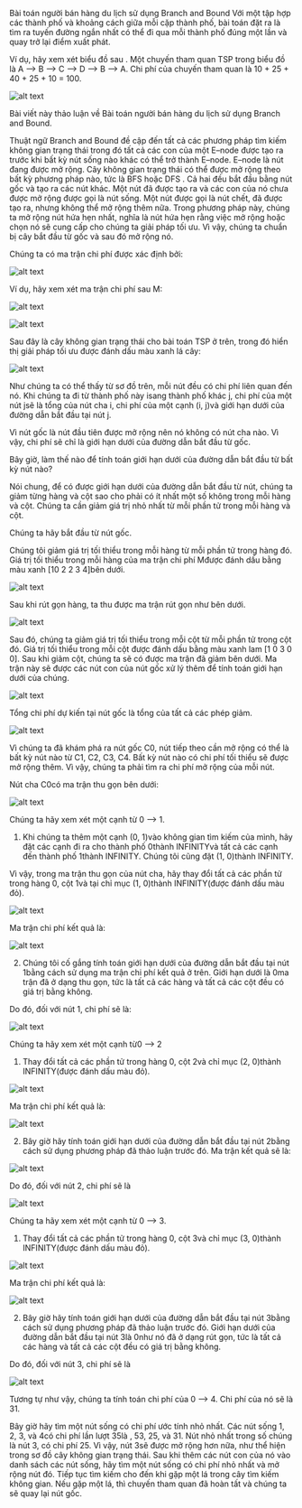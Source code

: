 Bài toán người bán hàng du lịch sử dụng Branch and Bound
Với một tập hợp các thành phố và khoảng cách giữa mỗi cặp thành phố, bài toán đặt ra là tìm ra tuyến đường ngắn nhất có thể đi qua mỗi thành phố đúng một lần và quay trở lại điểm xuất phát.

Ví dụ, hãy xem xét biểu đồ sau . Một chuyến tham quan TSP trong biểu đồ là A —> B —> C —> D —> B —> A. Chi phí của chuyến tham quan là 10 + 25 + 40 + 25 + 10 = 100.

![alt text](image.png)

Bài viết này thảo luận về Bài toán người bán hàng du lịch sử dụng Branch and Bound.

 Thuật ngữ Branch and Bound đề cập đến tất cả các phương pháp tìm kiếm không gian trạng thái trong đó tất cả các con của một E–node được tạo ra trước khi bất kỳ nút sống nào khác có thể trở thành E–node. E–node là nút đang được mở rộng. Cây không gian trạng thái có thể được mở rộng theo bất kỳ phương pháp nào, tức là BFS hoặc DFS . Cả hai đều bắt đầu bằng nút gốc và tạo ra các nút khác. Một nút đã được tạo ra và các con của nó chưa được mở rộng được gọi là nút sống. Một nút được gọi là nút chết, đã được tạo ra, nhưng không thể mở rộng thêm nữa. Trong phương pháp này, chúng ta mở rộng nút hứa hẹn nhất, nghĩa là nút hứa hẹn rằng việc mở rộng hoặc chọn nó sẽ cung cấp cho chúng ta giải pháp tối ưu. Vì vậy, chúng ta chuẩn bị cây bắt đầu từ gốc và sau đó mở rộng nó.

Chúng ta có ma trận chi phí được xác định bởi:

![alt text](image-1.png)

Ví dụ, hãy xem xét ma trận chi phí sau M:

![alt text](image-2.png)

![alt text](image-3.png)

Sau đây là cây không gian trạng thái cho bài toán TSP ở trên, trong đó hiển thị giải pháp tối ưu được đánh dấu màu xanh lá cây:

![alt text](image-4.png)

Như chúng ta có thể thấy từ sơ đồ trên, mỗi nút đều có chi phí liên quan đến nó. Khi chúng ta đi từ thành phố này isang thành phố khác j, chi phí của một nút jsẽ là tổng của nút cha i, chi phí của một cạnh (i, j)và giới hạn dưới của đường dẫn bắt đầu tại nút j.

Vì nút gốc là nút đầu tiên được mở rộng nên nó không có nút cha nào. Vì vậy, chi phí sẽ chỉ là giới hạn dưới của đường dẫn bắt đầu từ gốc.

Bây giờ, làm thế nào để tính toán giới hạn dưới của đường dẫn bắt đầu từ bất kỳ nút nào?

Nói chung, để có được giới hạn dưới của đường dẫn bắt đầu từ nút, chúng ta giảm từng hàng và cột sao cho phải có ít nhất một số không trong mỗi hàng và cột. Chúng ta cần giảm giá trị nhỏ nhất từ ​​mỗi phần tử trong mỗi hàng và cột.

Chúng ta hãy bắt đầu từ nút gốc.

Chúng tôi giảm giá trị tối thiểu trong mỗi hàng từ mỗi phần tử trong hàng đó. Giá trị tối thiểu trong mỗi hàng của ma trận chi phí Mđược đánh dấu bằng màu xanh [10 2 2 3 4]bên dưới.

![alt text](image-5.png)

Sau khi rút gọn hàng, ta thu được ma trận rút gọn như bên dưới.

![alt text](image-6.png)

Sau đó, chúng ta giảm giá trị tối thiểu trong mỗi cột từ mỗi phần tử trong cột đó. Giá trị tối thiểu trong mỗi cột được đánh dấu bằng màu xanh lam [1 0 3 0 0]. Sau khi giảm cột, chúng ta sẽ có được ma trận đã giảm bên dưới. Ma trận này sẽ được các nút con của nút gốc xử lý thêm để tính toán giới hạn dưới của chúng.

![alt text](image-7.png)

Tổng chi phí dự kiến ​​tại nút gốc là tổng của tất cả các phép giảm.

![alt text](image-8.png)

Vì chúng ta đã khám phá ra nút gốc C0, nút tiếp theo cần mở rộng có thể là bất kỳ nút nào từ C1, C2, C3, C4. Bất kỳ nút nào có chi phí tối thiểu sẽ được mở rộng thêm. Vì vậy, chúng ta phải tìm ra chi phí mở rộng của mỗi nút.

Nút cha C0có ma trận thu gọn bên dưới:

![alt text](image-9.png)

Chúng ta hãy xem xét một cạnh từ 0 —> 1.

1. Khi chúng ta thêm một cạnh (0, 1)vào không gian tìm kiếm của mình, hãy đặt các cạnh đi ra cho thành phố 0thành INFINITYvà tất cả các cạnh đến thành phố 1thành INFINITY. Chúng tôi cũng đặt (1, 0)thành INFINITY.

Vì vậy, trong ma trận thu gọn của nút cha, hãy thay đổi tất cả các phần tử trong hàng 0, cột 1và tại chỉ mục (1, 0)thành INFINITY(được đánh dấu màu đỏ).

![alt text](image-10.png)

Ma trận chi phí kết quả là:

![alt text](image-11.png)

2. Chúng tôi cố gắng tính toán giới hạn dưới của đường dẫn bắt đầu tại nút 1bằng cách sử dụng ma trận chi phí kết quả ở trên. Giới hạn dưới là 0ma trận đã ở dạng thu gọn, tức là tất cả các hàng và tất cả các cột đều có giá trị bằng không.

Do đó, đối với nút 1, chi phí sẽ là:

![alt text](image-12.png)

Chúng ta hãy xem xét một cạnh từ0 —> 2

1. Thay đổi tất cả các phần tử trong hàng 0, cột 2và chỉ mục (2, 0)thành INFINITY(được đánh dấu màu đỏ).

![alt text](image-13.png)

Ma trận chi phí kết quả là:

![alt text](image-14.png)

2. Bây giờ hãy tính toán giới hạn dưới của đường dẫn bắt đầu tại nút 2bằng cách sử dụng phương pháp đã thảo luận trước đó. Ma trận kết quả sẽ là:

![alt text](image-15.png)

Do đó, đối với nút 2, chi phí sẽ là

![alt text](image-16.png)

Chúng ta hãy xem xét một cạnh từ 0 —> 3.

1. Thay đổi tất cả các phần tử trong hàng 0, cột 3và chỉ mục (3, 0)thành INFINITY(được đánh dấu màu đỏ).

![alt text](image-17.png)

Ma trận chi phí kết quả là:

![alt text](image-18.png)

2. Bây giờ hãy tính toán giới hạn dưới của đường dẫn bắt đầu tại nút 3bằng cách sử dụng phương pháp đã thảo luận trước đó. Giới hạn dưới của đường dẫn bắt đầu tại nút 3là 0như nó đã ở dạng rút gọn, tức là tất cả các hàng và tất cả các cột đều có giá trị bằng không.

Do đó, đối với nút 3, chi phí sẽ là

![alt text](image-19.png)

Tương tự như vậy, chúng ta tính toán chi phí của 0 —> 4. Chi phí của nó sẽ là 31.

Bây giờ hãy tìm một nút sống có chi phí ước tính nhỏ nhất. Các nút sống 1, 2, 3, và 4có chi phí lần lượt 35là , 53, 25, và 31. Nút nhỏ nhất trong số chúng là nút 3, có chi phí 25. Vì vậy, nút 3sẽ được mở rộng hơn nữa, như thể hiện trong sơ đồ cây không gian trạng thái. Sau khi thêm các nút con của nó vào danh sách các nút sống, hãy tìm một nút sống có chi phí nhỏ nhất và mở rộng nút đó. Tiếp tục tìm kiếm cho đến khi gặp một lá trong cây tìm kiếm không gian. Nếu gặp một lá, thì chuyến tham quan đã hoàn tất và chúng ta sẽ quay lại nút gốc.